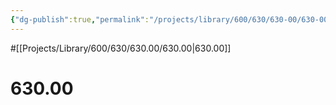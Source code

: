 ```yaml
---
{"dg-publish":true,"permalink":"/projects/library/600/630/630-00/630-00/","noteIcon":"0","created":"2024-01-24T15:24:09.132+09:00","updated":"2024-01-29T22:07:23.573+09:00"}
---
```


#[[Projects/Library/600/630/630.00/630.00\|630.00]]

# 630.00

